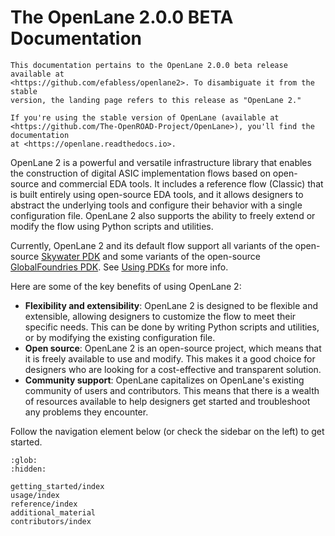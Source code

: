 # The OpenLane 2.0.0 BETA Documentation

```{note}
This documentation pertains to the OpenLane 2.0.0 beta release available at
<https://github.com/efabless/openlane2>. To disambiguate it from the stable
version, the landing page refers to this release as "OpenLane 2."

If you're using the stable version of OpenLane (available at
<https://github.com/The-OpenROAD-Project/OpenLane>), you'll find the documentation
at <https://openlane.readthedocs.io>.
```

OpenLane 2 is a powerful and versatile infrastructure library that enables the
construction of digital ASIC implementation flows based on open-source and
commercial EDA tools. It includes a reference flow (Classic) that is built
entirely using open-source EDA tools, and it allows designers to abstract the
underlying tools and configure their behavior with a single configuration file.
OpenLane 2 also supports the ability to freely extend or modify the flow using
Python scripts and utilities.

Currently, OpenLane 2 and its default flow support all variants of the open-source
[Skywater PDK](https://github.com/google/skywater-pdk) and some variants of
the open-source [GlobalFoundries PDK](https://github.com/google/gf180mcu-pdk).
See [Using PDKs](./usage/about_pdks.md) for more info.

Here are some of the key benefits of using OpenLane 2:
* **Flexibility and extensibility**: OpenLane 2 is designed to be flexible and
  extensible, allowing designers to customize the flow to meet their specific
  needs. This can be done by writing Python scripts and utilities,
  or by modifying the existing configuration file.
* **Open source**: OpenLane 2 is an open-source project, which means that it is
  freely available to use and modify. This makes it a good choice for designers
  who are looking for a cost-effective and transparent solution.
* **Community support**: OpenLane capitalizes on OpenLane's existing community of
  users and contributors. This means that there is a wealth of resources
  available to help designers get started and troubleshoot any problems
  they encounter.

Follow the navigation element below (or check the sidebar on the left) to
get started.

```{toctree}
:glob:
:hidden:

getting_started/index
usage/index
reference/index
additional_material
contributors/index
```